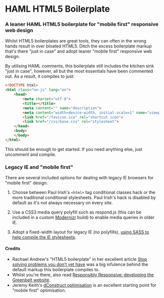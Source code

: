 HAML HTML5 Boilerplate
======================

### A leaner HAML HTML5 boilerplate for "mobile first" responsive web design

Whilst HTML5 boilerplates are great tools, they can often in the wrong hands result in over bloated HTML5. Ditch the excess boilerplate markup that's there "just in case" and adopt leaner "mobile first" responsive web design.

By utilising HAML comments, this boilerplate still includes the kitchen sink "just in case", however, all but the most essentials have been commented out. As a result, it compiles to just:

```html
<!DOCTYPE html>
<html class="no-js" lang="en">
    <head>
        <meta charset="utf-8">
        <title></title>
        <meta content="" name="description">
        <meta content="width=device-width, initial-scale=1" name="viewport">
        <link href="/favicon.ico" rel="shortcut icon">
        <link href="/css/base.css" rel="stylesheet">
    </head>
    <body>
    </body>
</html>
```

This should be enough to get started. If you need anything else, just uncomment and compile.

### Legacy IE and "mobile first"

There are several included options for dealing with legacy IE browsers for "mobile first" design:

1. Choose between Paul Irish's `<html>` tag conditional classes hack or the more traditional conditional stylesheets. Paul Irish's hack is disabled by default as it's not always necessary on every site.

2. Use a CSS3 media query polyfill such as respond.js (this can be included in a custom [Modernizr](http://modernizr.com/) build) to enable media queries in older IE.

3. Adopt a fixed-width layout for legacy IE (no polyfills), [using SASS to help compile the IE stylesheets](http://nicolasgallagher.com/mobile-first-css-sass-and-ie/).

#### Credits

- Rachael Andrew's "HTML5 boilerplate" in her excellent article [Stop solving problems you don’t yet have](http://www.rachelandrew.co.uk/archives/2012/03/21/stop-solving-problems-you-dont-yet-have/) was a big infulence behind the default markup this boilerplate compiles to.
- Whilst you're there, also read [Responsibly Responsive: developing the Greenbelt website](http://www.rachelandrew.co.uk/archives/2012/03/16/responsibly-responsive-developing-the-greenbelt-website/).
- Jeremy Keith's [dConstruct optimisation](http://adactio.com/journal/5439/) is an excellent starting point for "mobile first" optimisation.